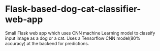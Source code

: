 # Flask-based-dog-cat-classifier-web-app
Small Flask web app which uses CNN machine Learning model to classify input image as a dog or a cat.
Uses a Tensorflow CNN model(80% accuracy) at the backend for predictions.
